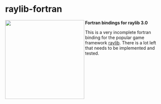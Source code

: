 # raylib-fortran


<img align="left" src="https://github.com/neopythagorean/raylib-fortran/rayliblogo.png" width=256> **Fortran bindings for raylib 3.0**

This is a very incomplete fortran binding for the popular game framework [raylib](https://www.raylib.com). There is a lot left that needs to be implemented and tested.
